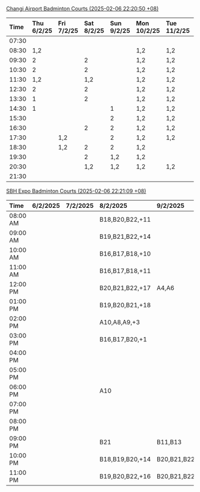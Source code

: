 [Changi Airport Badminton Courts (2025-02-06 22:20:50 +08)](https://www.carc.org.sg/FacilityBooking.aspx)

| Time   | Thu 6/2/25   | Fri 7/2/25   | Sat 8/2/25   | Sun 9/2/25   | Mon 10/2/25   | Tue 11/2/25   | Wed 12/2/25   |
|:-------|:-------------|:-------------|:-------------|:-------------|:--------------|:--------------|:--------------|
| 07:30  |              |              |              |              |               |               |               |
| 08:30  | 1,2          |              |              |              | 1,2           | 1,2           | 1,2           |
| 09:30  | 2            |              | 2            |              | 1,2           | 1,2           | 1,2           |
| 10:30  | 2            |              | 2            |              | 1,2           | 1,2           | 1,2           |
| 11:30  | 1,2          |              | 1,2          |              | 1,2           | 1,2           | 1,2           |
| 12:30  | 2            |              | 2            |              | 1,2           | 1,2           | 1,2           |
| 13:30  | 1            |              | 2            |              | 1,2           | 1,2           | 1,2           |
| 14:30  | 1            |              |              | 1            | 1,2           | 1,2           | 1,2           |
| 15:30  |              |              |              | 2            | 1,2           | 1,2           | 1,2           |
| 16:30  |              |              | 2            | 2            | 1,2           | 1,2           | 1,2           |
| 17:30  |              | 1,2          |              | 2            | 1,2           | 1,2           | 2             |
| 18:30  |              | 1,2          | 2            | 2            | 1,2           |               | 2             |
| 19:30  |              |              | 2            | 1,2          | 1,2           |               | 1,2           |
| 20:30  |              |              | 1,2          | 1,2          | 1,2           | 1,2           | 1,2           |
| 21:30  |              |              |              |              |               |               |               |

[SBH Expo Badminton Courts (2025-02-06 22:21:09 +08)](https://singaporebadmintonhall.getomnify.com/widgets/O3MRKGBH359GA55KHMG1RD)

| Time     | 6/2/2025   | 7/2/2025   | 8/2/2025        | 9/2/2025        | 10/2/2025       | 11/2/2025      | 12/2/2025      |
|:---------|:-----------|:-----------|:----------------|:----------------|:----------------|:---------------|:---------------|
| 08:00 AM |            |            | B18,B20,B22,+11 |                 | B20,B21,B22,+5  | B19,B21,B22,+9 | B19,B21,B22,+9 |
| 09:00 AM |            |            | B19,B21,B22,+14 |                 |                 | B19,B21,B22,+9 | B19,B21,B22,+9 |
| 10:00 AM |            |            | B16,B17,B18,+10 |                 |                 | B19,B21,B22,+6 | B19,B21,B22,+5 |
| 11:00 AM |            |            | B16,B17,B18,+11 |                 |                 | B20,B21,B22,+5 | B19,B21,B22,+6 |
| 12:00 PM |            |            | B20,B21,B22,+17 | A4,A6           |                 | B19,B21,B22,+9 | B19,B21,B22,+9 |
| 01:00 PM |            |            | B19,B20,B21,+18 |                 | A5,A7,A8,+3     | B19,B21,B22,+9 | B19,B21,B22,+9 |
| 02:00 PM |            |            | A10,A8,A9,+3    |                 |                 | B19,B21,B22,+6 | B19,B21,B22,+8 |
| 03:00 PM |            |            | B16,B17,B20,+1  |                 |                 | B12            | B19,B20,B21,+5 |
| 04:00 PM |            |            |                 |                 |                 |                | B13,B16,B21,+2 |
| 05:00 PM |            |            |                 |                 |                 | B12,B13,B14    |                |
| 06:00 PM |            |            | A10             |                 |                 |                |                |
| 07:00 PM |            |            |                 |                 |                 |                |                |
| 08:00 PM |            |            |                 |                 | B17,B20,B21,+4  |                |                |
| 09:00 PM |            |            | B21             | B11,B13         | B17,B20,B21,+12 |                |                |
| 10:00 PM |            |            | B18,B19,B20,+14 | B20,B21,B22,+15 | A10,A8,A9,+7    |                |                |
| 11:00 PM |            |            | B19,B20,B22,+16 | B20,B21,B22,+16 | A10,A8,A9,+7    |                |                |
